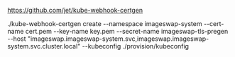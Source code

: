 https://github.com/jet/kube-webhook-certgen

./kube-webhook-certgen create --namespace imageswap-system --cert-name cert.pem --key-name key.pem --secret-name imageswap-tls-pregen --host "imageswap.imageswap-system.svc,imageswap.imageswap-system.svc.cluster.local" --kubeconfig ./provision/kubeconfig
